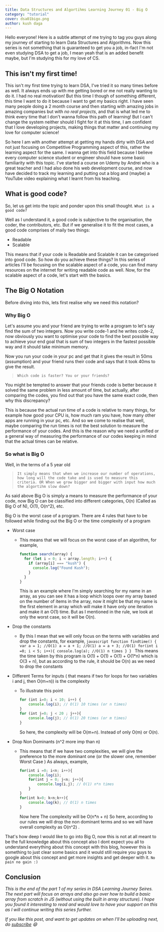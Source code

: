 ```yaml
---
title: Data Structures and Algortihms Learning Journey 01 - Big O
category: "tutorial"
cover: dsa01bigo.png
author: kush daga
---
```


Hello everyone!
Here is a subtle attempt of me trying to tag you guys along my journey of starting to learn Data Structures and Algorithms. Now this series is not something that is guaranteed to get you a job, in-fact I'm not even studying DSA to get a job, I mean yeah that is an added benefit maybe, but I'm studying this for my love of CS.

## This isn't my first time!

This isn't my first time trying to learn DSA, I've tried it so many times before as well. It always ends up with me getting bored or me not really wanting to do it. I had no real motivation! But this time I though of something different, this time I want to do it because I want to get my basics right. I have seen many people doing a 2 month course and then starting with amazing jobs in amazing companies but with *no real projects*, and that is what led me to think every time that I don't wanna follow this path of learning! But I can't change the system neither should I fight for it at this time, I am confident that I love developing projects, making things that matter and continuing my love for computer science!

So here I am with another attempt at getting my hands dirty with DSA and not just focusing on Competitive Programming aspect of this, rather the learning aspect for the same. I wanna get into this field because I believe every computer science student or engineer should have some basic familiarity with this topic. I've started a course on Udemy by Andrei who is a great teacher and I had also done his web development course, and now have decided to track my learning and putting out a blog and (maybe) a YouTube video explaining what I learnt from his teaching.

## What is good code?

So, let us get into the topic and ponder upon this small thought. `What is a good code?` 

Well as I understand it, a good code is subjective to the organisation, the coder, the contributors, etc. But if we generalise it to fit the most cases, a good code comprises of maily two things:

- Readable
- Scalable

This means that if your code is Readable and Scalable it can be categorised into good code. So how do you achieve these things? In this series of articles I'll be focusing on the scalable aspect of a code, you can find many resources on the internet for writing readable code as well. Now, for the scalable aspect of a code, let's start with the basics.

## The Big O Notation

Before diving into this, lets first realise why we need this notation? 

### Why Big O

Let's assume you and your friend are trying to write a program to let's say find the sum of two integers. Now you write code-1 and he writes code-2, now obviously you want to optimise your code to find the best possible way to achieve your end goal that is sum of two integers in the fastest possible way and it should take minimum memory.

Now you run your code in your pc and get that it gives the result in 50ms (assumption) and your friend runs their code and says that it took 40ms to give the result. 

> `Which code is faster? You or your friends?`

You might be tempted to answer that your friends code is better because it solved the same problem in less amount of time, but actually, after comparing the codes, you find out that you have the same exact code, then why this discrepancy?

This is because the actual run time of a code is relative to many things, for example how good your CPU is, how much ram you have, how many other apps are running in your pc, etc. And so we come to realise that well, maybe comparing the run times is not the best solution to measure the performance of your codes. And this is the reason why we need a unified or a general way of measuring the performance of our codes keeping in mind that the actual times can be relative.

### So what is Big O

Well, in the terms of a 5 year old

> `It simply means that when we increase our number of operations, how long will the code take and is used to measure this criteria. OR When we grow bigger and bigger with input how much the algortihm slow down?`

As said above Big O is simply a means to measure the performance of your code, now Big O can be classified into different categories, O(n) (Called as Big O of N), O(1), O(n^2), etc.

Big O is the worst case of a program. There are 4 rules that have to be followed while finding out the Big O or the time complexity of a program

- Worst case

  - This means that we will focus on the worst case of an algorithm, for example, 

    ``` javascript
    function search(array) {
      for (let i = 0; i < array.length; i++) {
        if (array[i] === "kush") {
          console.log("Found Kush");
        }
      }
    } 
    ```
    This is an example where I'm simply searching for my name in an array, as you can see it has a loop which loops over my       array based on the number of items in the array, now it might be that my name is the first element in array which will       make it have only one iteration and make it an O(1) time. But as I mentioned in the rule, we look at only the worst           case, so it will be O(n).
  
- Drop the constants

  - By this I mean that we will only focus on the terms with variables and drop the constants, for example,
		```javascript
		function findtime() {
			var a = 1; //O(1)
			a = a + 1; //O(1)
			a = a + 3; //O(1)
			for(int i =0; i < 5; i++){
				console.log(a); //O(1) n times
			}
		}
		```
		This means the time taken by this program is O(1) + O(1) + O(1) + O(1*n) which is O(3 + n), but as according to the rule, it should be O(n) as we need to drop the constants
    

- Different Terms for inputs ( that means if two for loops for two variables i and j, then O(m+n)) is the complexity

  - To illustrate this point

    ```javascript
    for (int i=0; i < 10; i++) {
        console.log(i); // O(1) 10 times (or n times)
    }
    for (int j=0; j < 20 ; j++){
        console.log(j); // O(1) 20 times (or m times)
    }
    ```

    So here, the complexity will be O(m+n). Instead of only O(m) or O(n).

- Drop Non Dominants (n^2 more imp than n)

  - This means that if we have two complexities, we will give the preference to the more dominant one (or the slower one, remember Worst Case ) As always, example, 

    ```javascript
    for(int i =0; i<n; i++){
        console.log(i);
        for(int j = 0; j<n; j++){
            console.log(i,j); // O(1) n*n times
        }
    }
    for(int k=0; k<n;k++){
        console.log(k); // O(1) n times
    }
    ```

    Now here The complexity will be O(n*n + n) So here, according to our rules we will drop the non dominant terms and so we will have overall complexity as O(n^2) .

That's how deep I would like to go into Big O, now this is not at all meant to be the full knowledge about this concept also  I dont expect you all to understand everything about this concept with this blog, however this is something to just clear some basics and it would still require you guys to google about this concept and get more insights and get deeper with it. `No pain no gain :)`

## Conclusion

*This is the end of the part 1 of my series in DSA Learning Journey Seires. The next part will focus on arrays and also go over how to build a basic array from scratch in JS (without using the built in array structure). I hope you found it interesting to read and would love to have your support on this as I will continue writing this series further.* 


*If you like this post, and want to get updates on when I'll be uploading next, do [subscribe](https://mailchi.mp/9b78905189c3/kush-blog) 😄*
